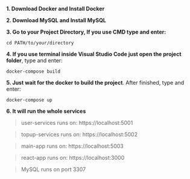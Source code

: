 **1. Download Docker and Install Docker**

**2. Download MySQL and Install MySQL**

**3. Go to your Project Directory, If you use CMD type and enter:**
```
cd PATH/to/your/directory
```
**4. If you use terminal inside Visual Studio Code just open the project folder**, type and enter:
```
docker-compose build
```
**5. Just wait for the docker to build the project**. After finished, type and enter:
```
docker-compose up
```
**6. It will run the whole services**
> user-services runs on: https://localhost:5001

> topup-services runs on: https://localhost:5002

> main-app runs on: https://localhost:5003

> react-app runs on: https://localhost:3000

> MySQL runs on port 3307

